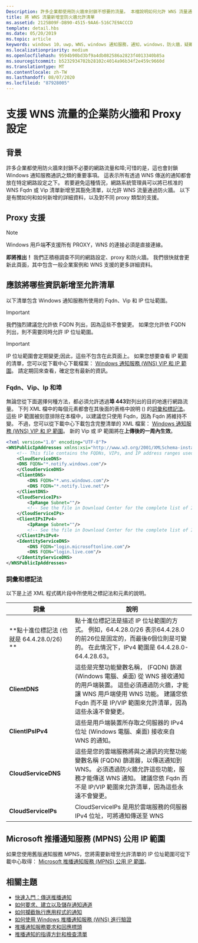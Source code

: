```yaml
---
Description: 許多企業都使用防火牆來封鎖不想要的流量。 本檔說明如何允許 WNS 流量通過防火牆。
title: 將 WNS 流量新增至防火牆允許清單
ms.assetid: 2125B09F-DB90-4515-9AA6-516C7E9ACCCD
template: detail.hbs
ms.date: 05/20/2019
ms.topic: article
keywords: windows 10，uwp，WNS，windows 通知服務，通知，windows，防火牆，疑難排解，IP，流量，企業，網路，IPv4，VIP，FQDN，公用 IP 位址
ms.localizationpriority: medium
ms.openlocfilehash: 9594b90bd3bf9a4db082586a2823f4013340b85a
ms.sourcegitcommit: b5232934702b28102c4014a96b34f2e459c9660d
ms.translationtype: MT
ms.contentlocale: zh-TW
ms.lasthandoff: 08/07/2020
ms.locfileid: "87928005"
---
```

# <a name="enterprise-firewall-and-proxy-configurations-to-support-wns-traffic"></a>支援 WNS 流量的企業防火牆和 Proxy 設定

## <a name="background"></a>背景
許多企業都使用防火牆來封鎖不必要的網路流量和埠;可惜的是，這也會封鎖 Windows 通知服務通訊之類的重要事項。 這表示所有透過 WNS 傳送的通知都會放在特定網路設定之下。 若要避免這種情況，網路系統管理員可以將已核准的 WNS Fqdn 或 Vip 清單新增至其豁免清單，以允許 WNS 流量通過防火牆。 以下是有關如何和如何新增的詳細資料，以及對不同 proxy 類型的支援。

## <a name="proxy-support"></a>Proxy 支援

> [!Note]
> Windows 用戶端**不**支援所有 PROXY，WNS 的連接必須是直接連線。

**即將推出！** 我們正積極調查不同的網路設定、proxy 和防火牆。 我們很快就會更新此頁面，其中包含一般企業案例和 WNS 支援的更多詳細資料。


## <a name="what-information-should-be-added-to-the-allowlist"></a>應該將哪些資訊新增至允許清單
以下清單包含 Windows 通知服務所使用的 Fqdn、Vip 和 IP 位址範圍。 

> [!IMPORTANT]
> 我們強烈建議您允許依 FQDN 列出，因為這些不會變更。 如果您允許依 FQDN 列出，則不需要同時允許 IP 位址範圍。

> [!IMPORTANT]
> IP 位址範圍會定期變更;因此，這些不包含在此頁面上。 如果您想要查看 IP 範圍的清單，您可以從下載中心下載檔案： [Windows 通知服務 (WNS) VIP 和 IP 範圍](https://www.microsoft.com/download/details.aspx?id=44238)。 請定期回來查看，確定您有最新的資訊。 


### <a name="fqdns-vips-ips-and-ports"></a>Fqdn、Vip、Ip 和埠
無論您從下面選擇何種方法，都必須允許透過**埠 443**對列出的目的地進行網路流量。 下列 XML 檔中的每個元素都會在其後面的表格中說明 () 的[詞彙和標記法](#terms-and-notations)。 這些 IP 範圍被刻意排除在本檔中，以建議您只使用 Fqdn，因為 Fqdn 將維持不變。 不過，您可以從下載中心下載包含完整清單的 XML 檔案： [Windows 通知服務 (WNS) VIP 和 IP 範圍](https://www.microsoft.com/download/details.aspx?id=44238)。 新的 Vip 或 IP 範圍將在**上傳後的一周內生效**。

```XML
<?xml version="1.0" encoding="UTF-8"?>
<WNSPublicIpAddresses xmlns:xsi="http://www.w3.org/2001/XMLSchema-instance" xmlns:xsd="http://www.w3.org/2001/XMLSchema">
    <!-- This file contains the FQDNs, VIPs, and IP address ranges used by the Windows Notification Service. A new text file will be uploaded every time a new VIP or IP range is released in production.  Please copy the below information and perform the necessary changes on your site. Endpoints in CloudService nodes are used for cloud services to send notifications to WNS. Endpoints in Client nodes are used by devices to receive notifications from WNS. --> 
    <CloudServiceDNS>
    <DNS FQDN="*.notify.windows.com"/>
    </CloudServiceDNS>
    <ClientDNS>
        <DNS FQDN="*.wns.windows.com"/>
        <DNS FQDN="*.notify.live.net"/>
    </ClientDNS>
    <CloudServiceIPs>
        <IpRange Subnet=""/>
        <!-- See the file in Download Center for the complete list of IP ranges -->
    </CloudServiceIPs>
    <ClientIPsIPv4>
        <IpRange Subnet=""/>
        <!-- See the file in Download Center for the complete list of IP ranges -->
    </ClientIPsIPv4>
    <IdentityServiceDNS>
        <DNS FQDN="login.microsoftonline.com"/>
        <DNS FQDN="login.live.com"/>
    </IdentityServiceDNS>
</WNSPublicIpAddresses>

```

### <a name="terms-and-notations"></a>詞彙和標記法
以下是上述 XML 程式碼片段中所使用之標記法和元素的說明。

| 詞彙 | 說明 |
|---|---|
| **點十進位標記法 (也就是 64.4.28.0/26) ** | 點十進位標記法是描述 IP 位址範圍的方式。 例如，64.4.28.0/26 表示64.4.28.0 的前26位是固定的，而最後6個位則是可變的。  在此情況下，IPv4 範圍是 64.4.28.0-64.4.28.63。 |
| **ClientDNS** | 這些是完整功能變數名稱， (FQDN) 篩選 (Windows 電腦、桌面) 從 WNS 接收通知的用戶端裝置。 這些必須通過防火牆，才能讓 WNS 用戶端使用 WNS 功能。  建議您依 Fqdn 而不是 IP/VIP 範圍來允許清單，因為這些永遠不會變更。 |
| **ClientIPsIPv4** | 這些是用戶端裝置所存取之伺服器的 IPv4 位址 (Windows 電腦、桌面) 接收來自 WNS 的通知。 |
| **CloudServiceDNS** | 這些是您的雲端服務將與之通訊的完整功能變數名稱 (FQDN) 篩選器，以傳送通知到 WNS。 必須透過防火牆允許這些功能，服務才能傳送 WNS 通知。  建議您依 Fqdn 而不是 IP/VIP 範圍來允許清單，因為這些永遠不會變更。|
| **CloudServiceIPs** | CloudServiceIPs 是用於雲端服務的伺服器 IPv4 位址，可將通知傳送至 WNS  |


## <a name="microsoft-push-notifications-service-mpns-public-ip-ranges"></a>Microsoft 推播通知服務 (MPNS) 公用 IP 範圍
如果您使用舊版通知服務 MPNS，您將需要新增至允許清單的 IP 位址範圍可從下載中心取得： [Microsoft 推播通知服務 (MPNS) 公用 IP 範圍](https://www.microsoft.com/download/details.aspx?id=44535)。


## <a name="related-topics"></a>相關主題

* [快速入門：傳送推播通知](https://docs.microsoft.com/previous-versions/windows/apps/hh868252(v=win.10))
* [如何要求、建立以及儲存通知通道](https://docs.microsoft.com/previous-versions/windows/apps/hh465412(v=win.10))
* [如何攔截執行應用程式的通知](https://docs.microsoft.com/previous-versions/windows/apps/jj709907(v=win.10))
* [如何使用 Windows 推播通知服務 (WNS) 進行驗證](https://docs.microsoft.com/previous-versions/windows/apps/hh465407(v=win.10))
* [推播通知服務要求和回應標頭](https://docs.microsoft.com/previous-versions/windows/apps/hh465435(v=win.10))
* [推播通知的指導方針和檢查清單](https://docs.microsoft.com/windows/uwp/controls-and-patterns/tiles-and-notifications-windows-push-notification-services--wns--overview)
 
